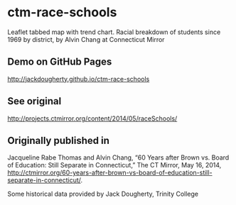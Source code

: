# ctm-race-schools
Leaflet tabbed map with trend chart. Racial breakdown of students since 1969 by district, by Alvin Chang at Connecticut Mirror

## Demo on GitHub Pages
http://jackdougherty.github.io/ctm-race-schools

## See original
http://projects.ctmirror.org/content/2014/05/raceSchools/

## Originally published in

Jacqueline Rabe Thomas and Alvin Chang, “60 Years after Brown vs. Board of Education: Still Separate in Connecticut,” The CT Mirror, May 16, 2014, http://ctmirror.org/60-years-after-brown-vs-board-of-education-still-separate-in-connecticut/.

Some historical data provided by Jack Dougherty, Trinity College
